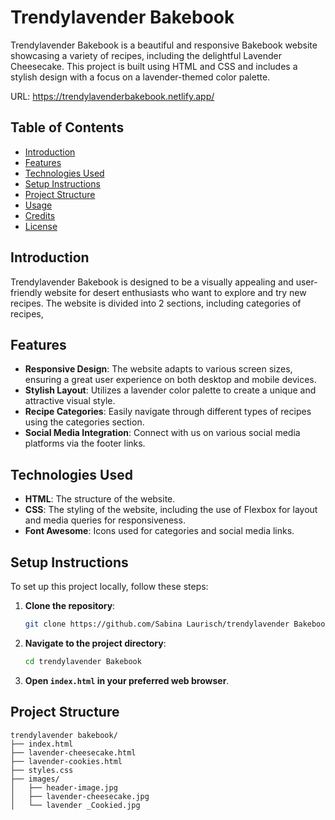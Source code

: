 # Trendylavender Bakebook

Trendylavender Bakebook is a beautiful and responsive Bakebook website showcasing a variety of recipes, including the delightful Lavender Cheesecake. 
This project is built using HTML and CSS and includes a stylish design with a focus on a lavender-themed color palette.

  URL:  https://trendylavenderbakebook.netlify.app/

## Table of Contents
- [Introduction](#introduction)
- [Features](#features)
- [Technologies Used](#technologies-used)
- [Setup Instructions](#setup-instructions)
- [Project Structure](#project-structure)
- [Usage](#usage)
- [Credits](#credits)
- [License](#license)

## Introduction
Trendylavender Bakebook is designed to be a visually appealing and user-friendly website for desert enthusiasts who want to explore and try new recipes. 
The website is divided into 2 sections, including categories of recipes,
## Features
- **Responsive Design**: The website adapts to various screen sizes, ensuring a great user experience on both desktop and mobile devices.
- **Stylish Layout**: Utilizes a lavender color palette to create a unique and attractive visual style.
- **Recipe Categories**: Easily navigate through different types of recipes using the categories section.
- **Social Media Integration**: Connect with us on various social media platforms via the footer links.

## Technologies Used
- **HTML**: The structure of the website.
- **CSS**: The styling of the website, including the use of Flexbox for layout and media queries for responsiveness.
- **Font Awesome**: Icons used for categories and social media links.

## Setup Instructions
To set up this project locally, follow these steps:

1. **Clone the repository**:
    ```bash
    git clone https://github.com/Sabina Laurisch/trendylavender Bakebook.git
    ```
2. **Navigate to the project directory**:
    ```bash
    cd trendylavender Bakebook
    ```
3. **Open `index.html` in your preferred web browser**.

## Project Structure
```plaintext
trendylavender bakebook/
├── index.html
├── lavender-cheesecake.html
├── lavender-cookies.html
├── styles.css
├── images/
│   ├── header-image.jpg
│   ├── lavender-cheesecake.jpg
│   └── lavender _Cookied.jpg
